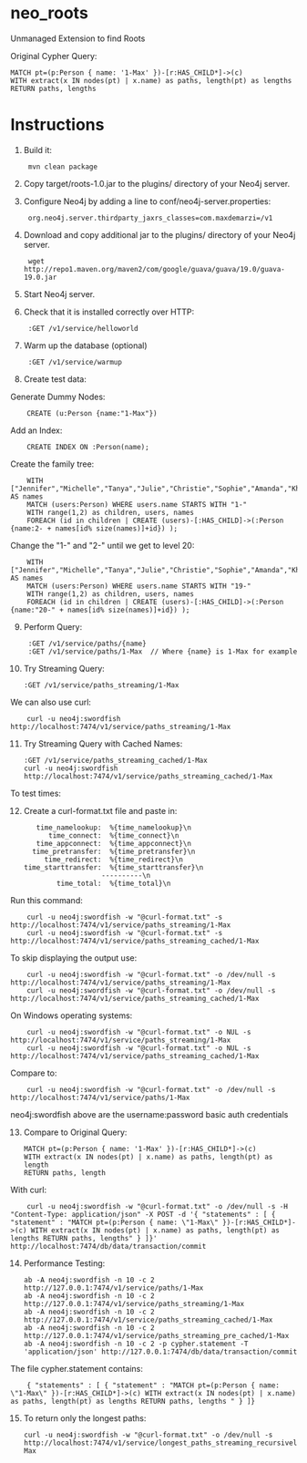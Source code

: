 # neo_roots
Unmanaged Extension to find Roots

Original Cypher Query:

    MATCH pt=(p:Person { name: '1-Max' })-[r:HAS_CHILD*]->(c)
    WITH extract(x IN nodes(pt) | x.name) as paths, length(pt) as lengths
    RETURN paths, lengths

# Instructions

1. Build it:

        mvn clean package

2. Copy target/roots-1.0.jar to the plugins/ directory of your Neo4j server.

3. Configure Neo4j by adding a line to conf/neo4j-server.properties:

        org.neo4j.server.thirdparty_jaxrs_classes=com.maxdemarzi=/v1

4. Download and copy additional jar to the plugins/ directory of your Neo4j server.

        wget http://repo1.maven.org/maven2/com/google/guava/guava/19.0/guava-19.0.jar

5. Start Neo4j server.

6. Check that it is installed correctly over HTTP:

        :GET /v1/service/helloworld

7. Warm up the database (optional)

        :GET /v1/service/warmup

8. Create test data:

Generate Dummy Nodes:

        CREATE (u:Person {name:"1-Max"})

Add an Index:

        CREATE INDEX ON :Person(name);

Create the family tree:

        WITH ["Jennifer","Michelle","Tanya","Julie","Christie","Sophie","Amanda","Khloe","Sarah","Kaylee"] AS names
        MATCH (users:Person) WHERE users.name STARTS WITH "1-"
        WITH range(1,2) as children, users, names
        FOREACH (id in children | CREATE (users)-[:HAS_CHILD]->(:Person {name:2- + names[id% size(names)]+id}) );

Change the "1-" and "2-" until we get to level 20:

        WITH ["Jennifer","Michelle","Tanya","Julie","Christie","Sophie","Amanda","Khloe","Sarah","Kaylee"] AS names
        MATCH (users:Person) WHERE users.name STARTS WITH "19-"
        WITH range(1,2) as children, users, names
        FOREACH (id in children | CREATE (users)-[:HAS_CHILD]->(:Person {name:"20-" + names[id% size(names)]+id}) );

9. Perform Query:

        :GET /v1/service/paths/{name}
        :GET /v1/service/paths/1-Max  // Where {name} is 1-Max for example

10. Try Streaming Query:

        :GET /v1/service/paths_streaming/1-Max

We can also use curl:

        curl -u neo4j:swordfish http://localhost:7474/v1/service/paths_streaming/1-Max

11. Try Streaming Query with Cached Names:

        :GET /v1/service/paths_streaming_cached/1-Max
        curl -u neo4j:swordfish http://localhost:7474/v1/service/paths_streaming_cached/1-Max

To test times:

12. Create a curl-format.txt file and paste in:

           time_namelookup:  %{time_namelookup}\n
              time_connect:  %{time_connect}\n
           time_appconnect:  %{time_appconnect}\n
          time_pretransfer:  %{time_pretransfer}\n
             time_redirect:  %{time_redirect}\n
        time_starttransfer:  %{time_starttransfer}\n
                           ----------\n
                time_total:  %{time_total}\n

Run this command:

        curl -u neo4j:swordfish -w "@curl-format.txt" -s http://localhost:7474/v1/service/paths_streaming/1-Max
        curl -u neo4j:swordfish -w "@curl-format.txt" -s http://localhost:7474/v1/service/paths_streaming_cached/1-Max

To skip displaying the output use:

        curl -u neo4j:swordfish -w "@curl-format.txt" -o /dev/null -s http://localhost:7474/v1/service/paths_streaming/1-Max
        curl -u neo4j:swordfish -w "@curl-format.txt" -o /dev/null -s http://localhost:7474/v1/service/paths_streaming_cached/1-Max

On Windows operating systems:

        curl -u neo4j:swordfish -w "@curl-format.txt" -o NUL -s http://localhost:7474/v1/service/paths_streaming/1-Max
        curl -u neo4j:swordfish -w "@curl-format.txt" -o NUL -s http://localhost:7474/v1/service/paths_streaming_cached/1-Max

Compare to:

        curl -u neo4j:swordfish -w "@curl-format.txt" -o /dev/null -s http://localhost:7474/v1/service/paths/1-Max

neo4j:swordfish above are the username:password basic auth credentials


13. Compare to Original Query:

        MATCH pt=(p:Person { name: '1-Max' })-[r:HAS_CHILD*]->(c)
        WITH extract(x IN nodes(pt) | x.name) as paths, length(pt) as length
        RETURN paths, length

With curl:

        curl -u neo4j:swordfish -w "@curl-format.txt" -o /dev/null -s -H "Content-Type: application/json" -X POST -d '{ "statements" : [ { "statement" : "MATCH pt=(p:Person { name: \"1-Max\" })-[r:HAS_CHILD*]->(c) WITH extract(x IN nodes(pt) | x.name) as paths, length(pt) as lengths RETURN paths, lengths" } ]}' http://localhost:7474/db/data/transaction/commit

14. Performance Testing:

        ab -A neo4j:swordfish -n 10 -c 2 http://127.0.0.1:7474/v1/service/paths/1-Max
        ab -A neo4j:swordfish -n 10 -c 2 http://127.0.0.1:7474/v1/service/paths_streaming/1-Max
        ab -A neo4j:swordfish -n 10 -c 2 http://127.0.0.1:7474/v1/service/paths_streaming_cached/1-Max
        ab -A neo4j:swordfish -n 10 -c 2 http://127.0.0.1:7474/v1/service/paths_streaming_pre_cached/1-Max
        ab -A neo4j:swordfish -n 10 -c 2 -p cypher.statement -T 'application/json' http://127.0.0.1:7474/db/data/transaction/commit

The file cypher.statement contains:

        { "statements" : [ { "statement" : "MATCH pt=(p:Person { name: \"1-Max\" })-[r:HAS_CHILD*]->(c) WITH extract(x IN nodes(pt) | x.name) as paths, length(pt) as lengths RETURN paths, lengths " } ]}

15. To return only the longest paths:

        curl -u neo4j:swordfish -w "@curl-format.txt" -o /dev/null -s http://localhost:7474/v1/service/longest_paths_streaming_recursively/1-Max


